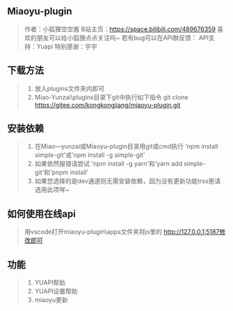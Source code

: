 ## Miaoyu-plugin
> 作者：小狐狸空空酱
> B站主页：https://space.bilibili.com/489676359
> 喜欢的朋友可以给小狐狸点点关注吗~
> 若有bug可以在API群反馈：
> API支持：Yuapi
> 特别感谢：宇宇
## 下载方法
> 1. 放入plugins文件夹内即可
> 2. Miao-Yunzai\plugins目录下git中执行如下指令
> git clone https://gitee.com/kongkongjiang/miaoyu-plugin.git
## 安装依赖
> 1. 在Miao—yunzai或Miaoyu-plugin目录用git或cmd执行
> 'npm install simple-git'或'npm install -g simple-git'
> 2. 如果依然报错请尝试
> 'npm install -g yarn'和'yarn add simple-git'和'pnpm install'
> 3. 如果您选择的是dev通道则无需安装依赖，因为没有更新功能trss崽请选用此项咩~
## 如何使用在线api
> 用vscode打开miaoyu-plugin\apps文件夹将js里的
> http://127.0.0.1:5187修改即可
## 功能
>  1. YUAPI帮助
>  2. YUAPI设置帮助
>  3. miaoyu更新



